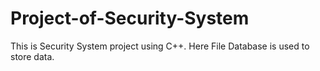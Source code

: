 # Project-of-Security-System
This is Security System project using C++. Here File Database is used to store data.
